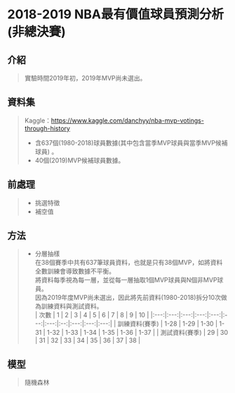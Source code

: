 # 2018-2019 NBA最有價值球員預測分析(非總決賽)
## 介紹
>實驗時間2019年初，2019年MVP尚未選出。

## 資料集
>Kaggle：https://www.kaggle.com/danchyy/nba-mvp-votings-through-history
>* 含637個(1980-2018)球員數據(其中包含當季MVP球員與當季MVP候補球員)  。
>* 40個(2019)MVP候補球員數據。

## 前處理
>* 挑選特徵
>* 補空值

## 方法
>* 分層抽樣 <br>
>在38個賽季中共有637筆球員資料，也就是只有38個MVP，如將資料全數訓練會導致數據不平衡。 <br>
>將資料每季視為每一層，並從每一層抽取1個MVP球員與N個非MVP球員。 <br>
>因為2019年度MVP尚未選出，因此將先前資料(1980-2018)拆分10次做為訓練資料與測試資料。 <br>
| 次數 | 1 | 2 | 3 | 4 | 5 | 6 | 7 | 8 | 9 | 10 |
|:---:|:---:|:---:|:---:|:---:|:---:|:---:|:--:|:---:|:---:|:---:|
| 訓練資料(賽季) | 1-28 | 1-29 | 1-30 | 1-31 | 1-32 | 1-33 | 1-34 | 1-35 | 1-36 | 1-37 |
| 測試資料(賽季) | 29 | 30 | 31 | 32 | 33 | 34 | 35 | 36 | 37 | 38 |

## 模型
>隨機森林

